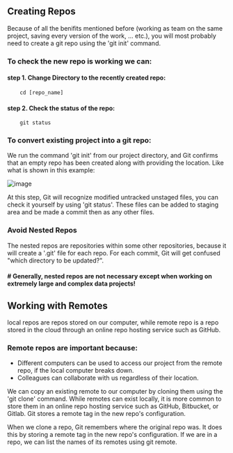## Creating Repos
Because of all the benifits mentioned before (working as team on the same project, saving every version of the work, ... etc.), you will most probably need to create a git repo using the 'git init' command.

### To check the new repo is working we can:
#### step 1. Change Directory to the recently created repo:
        cd [repo_name]
#### step 2. Check the status of the repo:
        git status

### To convert existing project into a git repo:
We run the command 'git init' from our project directory, and Git confirms that an empty repo has been created along with providing the location. Like what is shown in this example:

![image](https://github.com/Sir-Elite/My-Summaries/assets/66035383/617afeb6-ee00-40b2-a89d-f41ce82a602c)

At this step, Git will recognize modified untracked unstaged files, you can check it yourself by using 'git status'. These files can be added to staging area and be made a commit then as any other files.

### Avoid Nested Repos
The nested repos are repositories within some other repositories, because it will create a '.git' file for each repo. For each commit, Git will get confused "which directory to be updated?".
#### # Generally, nested repos are not necessary except when working on extremely large and complex data projects!

## Working with Remotes
local repos are repos stored on our computer, while remote repo is a repo stored in the cloud through an online repo hosting service such as GitHub.

### Remote repos are important because:
* Different computers can be used to access our project from the remote repo, if the local computer breaks down.
* Colleagues can collaborate with us regardless of their location.

We can copy an existing remote to our computer by cloning them using the 'git clone' command. While remotes can exist locally, it is more common to store them in an online repo hosting service such as GitHub, Bitbucket, or Gitlab. Git stores a remote tag in the new repo's configuration.

When we clone a repo, Git remembers where the original repo was. It does this by storing a remote tag in the new repo's configuration. If we are in a repo, we can list the names of its remotes using git remote.





